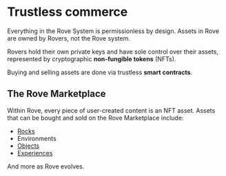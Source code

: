 # Trustless commerce

Everything in the Rove System is permissionless by design. Assets in Rove are owned by Rovers, not the Rove system.&#x20;

Rovers hold their own private keys and have sole control over their assets, represented by cryptographic **non-fungible tokens** (NFTs).&#x20;

Buying and selling assets are done via trustless **smart contracts**.

## The Rove Marketplace

Within Rove, every piece of user-created content is an NFT asset. Assets that can be bought and sold on the Rove Marketplace include:

* [Rocks](../the-user-created-immersive-web/rocks/)
* Environments&#x20;
* [Objects](../the-user-created-immersive-web/objects.md)
* [Experiences](../hang-out-in-the-immersive-web/what-is-a-social-experience.md)

And more as Rove evolves.
